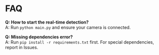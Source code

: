 # FAQ

**Q: How to start the real-time detection?**  
A: Run `python main.py` and ensure your camera is connected.

**Q: Missing dependencies error?**  
A: Run `pip install -r requirements.txt` first. For special dependencies, report in Issues. 
